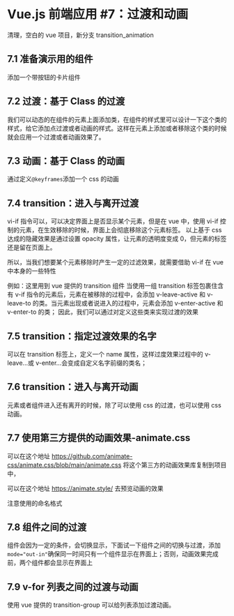 # Vue.js 前端应用 #7：过渡和动画

清理，空白的 vue 项目，新分支 transition_animation

## 7.1 准备演示用的组件

添加一个带按钮的卡片组件

## 7.2 过渡：基于 Class 的过渡

我们可以动态的在组件的元素上面添加类，在组件的样式里可以设计一下这个类的样式，给它添加点过渡或者动画的样式。这样在元素上添加或者移除这个类的时候就会应用一个过渡或者动画效果了。

## 7.3 动画：基于 Class 的动画

通过定义`@keyframes`添加一个 css 的动画

## 7.4 transition：进入与离开过渡

vi-if 指令可以，可以决定界面上是否显示某个元素，但是在 vue 中，使用 vi-if 控制的元素，在生效移除的时候，界面上会彻底移除这个元素标签。
以上基于 css 达成的隐藏效果是通过设置 opacity 属性，让元素的透明度变成 0，但元素的标签还是留在页面上。

所以，当我们想要某个元素移除时产生一定的过滤效果，就需要借助 vi-if 在 vue 中本身的一些特性

例如：这里用到 vue 提供的 transition 组件
当使用一组 transition 标签包裹住含有 v-if 指令的元素后，元素在被移除的过程中，会添加 v-leave-active 和 v-leave-to 的类。当元素出现或者说进入的过程中，元素会添加 v-enter-active 和 v-enter-to 的类；
因此，我们可以通过对定义这些类来实现过渡的效果

## 7.5 transition：指定过渡效果的名字

可以在 transition 标签上，定义一个 name 属性，这样过度效果过程中的 v-leave...或 v-enter...会变成自定义名字前缀的类名；

## 7.6 transition：进入与离开动画

元素或者组件进入还有离开的时候，除了可以使用 css 的过渡，也可以使用 css 动画。

## 7.7 使用第三方提供的动画效果-animate.css

可以在这个地址
https://github.com/animate-css/animate.css/blob/main/animate.css
将这个第三方的动画效果库复制到项目中，

可以在这个地址
https://animate.style/
去预览动画的效果

注意使用的命名格式

## 7.8 组件之间的过渡

组件会因为一定的条件，会切换显示，下面试一下组件之间的切换与过渡，添加`mode="out-in"`确保同一时间只有一个组件显示在界面上；否则，动画效果完成前，两个组件都会显示在界面上

## 7.9 v-for 列表之间的过渡与动画

使用 vue 提供的 transition-group 可以给列表添加过渡动画。

